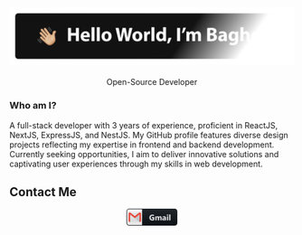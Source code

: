 <div align="center">
  <h2>
    <img src="https://github.com/bagherhosseini/bagherhosseini/blob/main/bagherbanner.png?raw=true">
  </h2>
    Open-Source Developer
  </div>
  
  ### Who am I?
  A full-stack developer with 3 years of experience, proficient in ReactJS, NextJS, ExpressJS, and NestJS. My GitHub profile features diverse design projects reflecting my expertise in frontend and backend development. Currently seeking opportunities, I aim to deliver innovative solutions and captivating user experiences through my skills in web development.
  
  <h2>Contact Me</h2>
  
  <div align="center">
  <a href="mailto:bagherhosseini03@gmail.com"><img src="https://raw.githubusercontent.com/MikeCodesDotNET/ColoredBadges/master/svg/social/gmail.svg" alt="gmail" width="90"></a><br>
</div>
